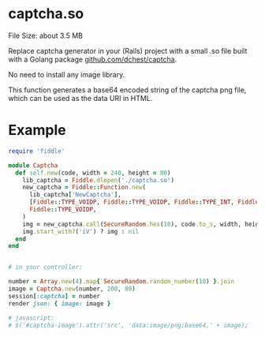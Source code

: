 captcha.so
==========

File Size: about 3.5 MB

Replace captcha generator in your (Rails) project with a small .so file built with a Golang package
[github.com/dchest/captcha](https://github.com/dchest/captcha).

No need to install any image library.

This function generates a base64 encoded string of the captcha png file, which can be used as the data URI in HTML.

Example
=======

```ruby
require 'fiddle'

module Captcha
  def self.new(code, width = 240, height = 80)
    lib_captcha = Fiddle.dlopen('./captcha.so')
    new_captcha = Fiddle::Function.new(
      lib_captcha['NewCaptcha'],
      [Fiddle::TYPE_VOIDP, Fiddle::TYPE_VOIDP, Fiddle::TYPE_INT, Fiddle::TYPE_INT],
      Fiddle::TYPE_VOIDP,
    )
    img = new_captcha.call(SecureRandom.hex(10), code.to_s, width, height).to_s
    img.start_with?('iV') ? img : nil
  end
end


# in your controller:

number = Array.new(4).map{ SecureRandom.random_number(10) }.join
image = Captcha.new(number, 200, 80)
session[:captcha] = number
render json: { image: image }

# javascript:
# $('#captcha-image').attr('src', 'data:image/png;base64,' + image);
```

